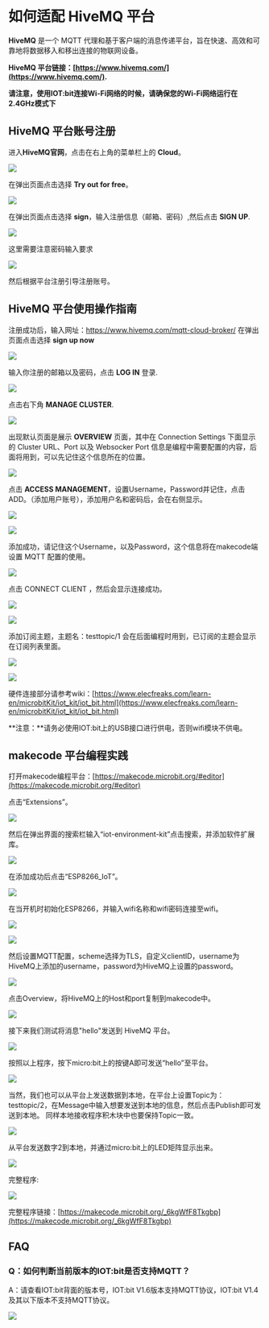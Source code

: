 ﻿---
sidebar_position: 6
---
# 如何适配 HiveMQ 平台

**HiveMQ** 是一个 MQTT 代理和基于客户端的消息传递平台，旨在快速、高效和可靠地将数据移入和移出连接的物联网设备。

**HiveMQ 平台链接：[https://www.hivemq.com/](https://www.hivemq.com/).**

**请注意，使用IOT:bit连接Wi-Fi网络的时候，请确保您的Wi-Fi网络运行在2.4GHz模式下**

## HiveMQ 平台账号注册

进入**HiveMQ官网**，点击在右上角的菜单栏上的 **Cloud**。

![](https://wiki-media-ef.oss-cn-hongkong.aliyuncs.com//images/IOT_HiveMQ_01.png)

在弹出页面点击选择 **Try out for free**。

![](https://wiki-media-ef.oss-cn-hongkong.aliyuncs.com//images/IOT_HiveMQ_02.png)

在弹出页面点击选择 **sign**，输入注册信息（邮箱、密码）,然后点击 **SIGN UP**.

![](https://wiki-media-ef.oss-cn-hongkong.aliyuncs.com//images/IOT_HiveMQ_03.png)

这里需要注意密码输入要求

![](https://wiki-media-ef.oss-cn-hongkong.aliyuncs.com//images/IOT_HiveMQ_04.png)

然后根据平台注册引导注册账号。

## HiveMQ 平台使用操作指南

注册成功后，输入网址：https://www.hivemq.com/mqtt-cloud-broker/
在弹出页面点击选择 **sign up now**

![](https://wiki-media-ef.oss-cn-hongkong.aliyuncs.com//images/IOT_HiveMQ_02.png)

输入你注册的邮箱以及密码，点击 **LOG IN** 登录.

![](https://wiki-media-ef.oss-cn-hongkong.aliyuncs.com//images/IOT_HiveMQ_05.png)

点击右下角 **MANAGE CLUSTER**.

![](https://wiki-media-ef.oss-cn-hongkong.aliyuncs.com//images/IOT_HiveMQ_06.png)

出现默认页面是展示 **OVERVIEW** 页面，其中在 Connection Settings 下面显示的 Cluster URL、Port 以及 Websocker Port 信息是编程中需要配置的内容，后面将用到，可以先记住这个信息所在的位置。

![](https://wiki-media-ef.oss-cn-hongkong.aliyuncs.com//images/IOT_HiveMQ_07.png)

点击 **ACCESS MANAGEMENT**，设置Username，Password并记住，点击ADD。（添加用户账号），添加用户名和密码后，会在右侧显示。

![](https://wiki-media-ef.oss-cn-hongkong.aliyuncs.com//images/IOT_HiveMQ_08.png)

![](https://wiki-media-ef.oss-cn-hongkong.aliyuncs.com//images/IOT_HiveMQ_09.png)

添加成功，请记住这个Username，以及Password，这个信息将在makecode端设置 MQTT 配置的使用。

![](https://wiki-media-ef.oss-cn-hongkong.aliyuncs.com//images/IOT_HiveMQ_10.png)



点击 CONNECT CLIENT ，然后会显示连接成功。

![](https://wiki-media-ef.oss-cn-hongkong.aliyuncs.com//images/IOT_HiveMQ_10_1.png)

![](https://wiki-media-ef.oss-cn-hongkong.aliyuncs.com//images/IOT_HiveMQ_10_2.png)

添加订阅主题，主题名：testtopic/1 会在后面编程时用到，已订阅的主题会显示在订阅列表里面。

![](https://wiki-media-ef.oss-cn-hongkong.aliyuncs.com//images/IOT_HiveMQ_10_3.png)



![](https://wiki-media-ef.oss-cn-hongkong.aliyuncs.com//images/IOT_HiveMQ_10_4.png)



硬件连接部分请参考wiki：[https://www.elecfreaks.com/learn-en/microbitKit/iot_kit/iot_bit.html](https://www.elecfreaks.com/learn-en/microbitKit/iot_kit/iot_bit.html)

**注意：**请务必使用IOT:bit上的USB接口进行供电，否则wifi模块不供电。

## makecode 平台编程实践

打开makecode编程平台：[https://makecode.microbit.org/#editor](https://makecode.microbit.org/#editor)

点击“Extensions”。

![](https://wiki-media-ef.oss-cn-hongkong.aliyuncs.com//images/IOT_HiveMQ_11.png)

然后在弹出界面的搜索栏输入“iot-environment-kit”点击搜索，并添加软件扩展库。

![](https://wiki-media-ef.oss-cn-hongkong.aliyuncs.com//images/IOT_HiveMQ_12.png)

在添加成功后点击“ESP8266_IoT”。

![](https://wiki-media-ef.oss-cn-hongkong.aliyuncs.com//images/IOT_HiveMQ_13.png)

在当开机时初始化ESP8266，并输入wifi名称和wifi密码连接至wifi。

![](https://wiki-media-ef.oss-cn-hongkong.aliyuncs.com//images/IOT_HiveMQ_14_1.png)



![](https://wiki-media-ef.oss-cn-hongkong.aliyuncs.com//images/IOT_HiveMQ_14.png)

然后设置MQTT配置，scheme选择为TLS，自定义clientID，username为HiveMQ上添加的username，password为HiveMQ上设置的password。

![](https://wiki-media-ef.oss-cn-hongkong.aliyuncs.com//images/IOT_HiveMQ_15.png)

点击Overview，将HiveMQ上的Host和port复制到makecode中。

![](https://wiki-media-ef.oss-cn-hongkong.aliyuncs.com//images/IOT_HiveMQ_16.png)

接下来我们测试将消息"hello"发送到 HiveMQ 平台。

![](https://wiki-media-ef.oss-cn-hongkong.aliyuncs.com//images/IOT_HiveMQ_22.png)

按照以上程序，按下micro:bit上的按键A即可发送“hello”至平台。

![](https://wiki-media-ef.oss-cn-hongkong.aliyuncs.com//images/IOT_HiveMQ_23.png)

当然，我们也可以从平台上发送数据到本地，在平台上设置Topic为：testtopic/2，在Message中输入想要发送到本地的信息，然后点击Publish即可发送到本地。
同样本地接收程序积木块中也要保持Topic一致。

![](https://wiki-media-ef.oss-cn-hongkong.aliyuncs.com//images/IOT_HiveMQ_24.png)

从平台发送数字2到本地，并通过micro:bit上的LED矩阵显示出来。

![](https://wiki-media-ef.oss-cn-hongkong.aliyuncs.com//images/IOT_HiveMQ_25.png)

完整程序:

![](https://wiki-media-ef.oss-cn-hongkong.aliyuncs.com//images/IOT_HiveMQ_26.png)

完整程序链接：[https://makecode.microbit.org/_6kgWfF8Tkgbp](https://makecode.microbit.org/_6kgWfF8Tkgbp)


## FAQ

### Q：如何判断当前版本的IOT:bit是否支持MQTT？
A：请查看IOT:bit背面的版本号，IOT:bit V1.6版本支持MQTT协议，IOT:bit V1.4及其以下版本不支持MQTT协议。

![](https://wiki-media-ef.oss-cn-hongkong.aliyuncs.com//images/IOT_HiveMQ_27.png)
